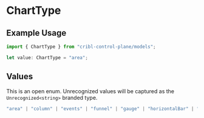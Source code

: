 # ChartType

## Example Usage

```typescript
import { ChartType } from "cribl-control-plane/models";

let value: ChartType = "area";
```

## Values

This is an open enum. Unrecognized values will be captured as the `Unrecognized<string>` branded type.

```typescript
"area" | "column" | "events" | "funnel" | "gauge" | "horizontalBar" | "line" | "map" | "pie" | "scatter" | "single" | "table" | Unrecognized<string>
```